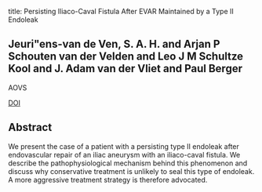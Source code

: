 title: Persisting Iliaco-Caval Fistula After EVAR Maintained by a Type II Endoleak

## Jeuri"ens-van de Ven, S. A. H. and Arjan P Schouten van der Velden and Leo J M Schultze Kool and J. Adam van der Vliet and Paul Berger
AOVS

<a href="https://doi.org/10.1016/j.avsg.2011.08.004">DOI</a>

## Abstract
We present the case of a patient with a persisting type II endoleak after endovascular repair of an iliac aneurysm with an iliaco-caval fistula. We describe the pathophysiological mechanism behind this phenomenon and discuss why conservative treatment is unlikely to seal this type of endoleak. A more aggressive treatment strategy is therefore advocated.

